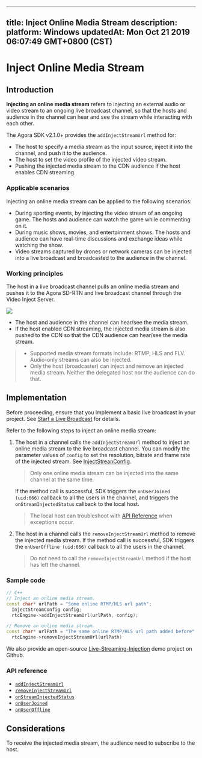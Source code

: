 
---
title: Inject Online Media Stream
description: 
platform: Windows
updatedAt: Mon Oct 21 2019 06:07:49 GMT+0800 (CST)
---
# Inject Online Media Stream
## Introduction

**Injecting an online media stream** refers to injecting an external audio or video stream to an ongoing live broadcast channel, so that the hosts and audience in the channel can hear and see the stream while interacting with each other. 

The Agora SDK v2.1.0+ provides the `addInjectStreamUrl` method for:

- The host to specify a media stream as the input source, inject it into the channel, and push it to the audience.
- The host to set the video profile of the injected video stream.
- Pushing the injected media stream to the CDN audience if the host enables CDN streaming.

### Applicable scenarios

Injecting an online media stream can be applied to the following scenarios:

- During sporting events, by injecting the video stream of an ongoing game. The hosts and audience can watch the game while commenting on it.
- During music shows, movies, and entertainment shows. The hosts and audience can have real-time discussions and exchange ideas while watching the show.
- Video streams captured by drones or network cameras can be injected into a live broadcast and broadcasted to the audience in the channel.

###  Working principles

The host in a live broadcast channel pulls an online media stream and pushes it to the Agora SD-RTN and live broadcast channel through the Video Inject Server. 

![](https://web-cdn.agora.io/docs-files/1569414380425)


- The host and audience in the channel can hear/see the media stream.
- If the host enabled CDN streaming, the injected media stream is also pushed to the CDN so that the CDN audience can hear/see the media stream.

> - Supported media stream formats include: RTMP, HLS and FLV. Audio-only streams can also be injected.
> - Only the host (broadcaster) can inject and remove an injected media stream. Neither the delegated host nor the audience can do that.



## Implementation

Before proceeding, ensure that you implement a basic live broadcast in your project. See [Start a Live Broadcast](../../en/Audio%20Broadcast/start_live_windows.md) for details.

Refer to the following steps to inject an online media stream:

1. The host in a channel calls the `addInjectStreamUrl` method to inject an online media stream to the live broadcast channel. You can modify the parameter values of `config` to set the resolution, bitrate and frame rate of the injected stream. See [InjectStreanConfig](https://docs.agora.io/en/Audio%20Broadcast/API%20Reference/cpp/structagora_1_1rtc_1_1_inject_stream_config.html).
	> Only one online media stream can be injected into the same channel at the same time.

	If the method call is successful, SDK triggers the `onUserJoined (uid:666)` callback to all the users in the channel, and triggers the `onStreamInjectedStatus` callback to the local host.
	> The local host can troubleshoot with [API Reference](#api) when exceptions occur.
	
2. The host in a channel calls the `removeInjectStreamUrl` method to remove the injected media stream.
	If the method call is successful, SDK triggers the `onUserOffline (uid:666)` callback to all the users in the channel.
	> Do not need to call the `removeInjectStreamUrl` method if the host has left the channel.


### Sample code

```C++
// C++
// Inject an online media stream.
const char* urlPath = "Some online RTMP/HLS url path";
  InjectStreamConfig config;
  rtcEngine->addInjectStreamUrl(urlPath, config);

// Remove an online media stream.
const char* urlPath = "The same online RTMP/HLS url path added before";
  rtcEngine->removeInjectStreamUrl(urlPath)
```

We also provide an open-source [Live-Streaming-Injection](https://github.com/AgoraIO/Advanced-Interactive-Broadcasting/tree/master/Live-Streaming-Injection) demo project on Github.

<a name="api"></a>
### API reference

- [`addInjectStreamUrl`](https://docs.agora.io/en/Audio%20Broadcast/API%20Reference/cpp/classagora_1_1rtc_1_1_i_rtc_engine.html#a42247db589b55d3cfa98d8e1be06d8e6)
- [`removeInjectStreamUrl`](https://docs.agora.io/en/Audio%20Broadcast/API%20Reference/cpp/classagora_1_1rtc_1_1_i_rtc_engine.html#aff904ee7a5f0a9741d9cead45249f3cf)
- [`onStreamInjectedStatus`](https://docs.agora.io/en/Audio%20Broadcast/API%20Reference/cpp/classagora_1_1rtc_1_1_i_rtc_engine_event_handler.html#aa34d75a2d01f4ad5297f79f1b1bf3c1d)
- [`onUserJoined`](https://docs.agora.io/en/Audio%20Broadcast/API%20Reference/cpp/classagora_1_1rtc_1_1_i_rtc_engine_event_handler.html#a985a675469baf9d54feb8781732e0ca8)
- [`onUserOffline`](https://docs.agora.io/en/Audio%20Broadcast/API%20Reference/cpp/classagora_1_1rtc_1_1_i_rtc_engine_event_handler.html#a9602593c05a16eafa7c094aa330c0719)

## Considerations
To receive the injected media stream, the audience need to subscribe to the host.

